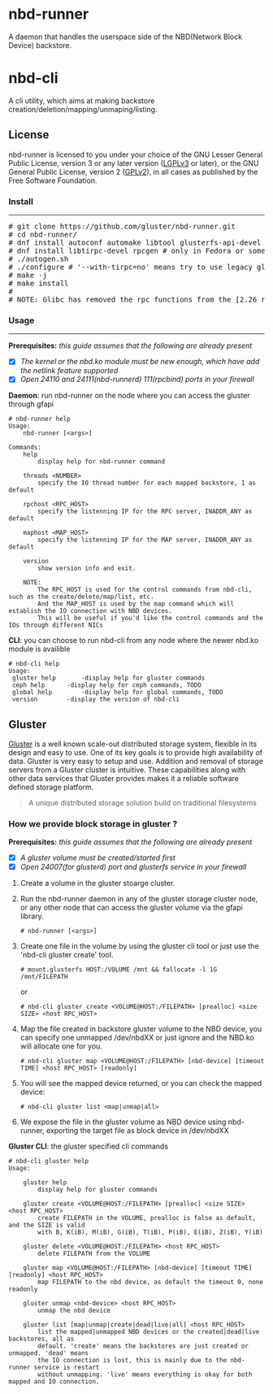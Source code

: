 # nbd-runner

A daemon that handles the userspace side of the NBD(Network Block Device) backstore.

# nbd-cli

A cli utility, which aims at making backstore creation/deletion/mapping/unmaping/listing.

## License
nbd-runner is licensed to you under your choice of the GNU Lesser General Public License, version 3 or any later version ([LGPLv3](https://opensource.org/licenses/lgpl-3.0.html) or later), or the GNU General Public License, version 2 ([GPLv2](https://opensource.org/licenses/GPL-2.0)), in all cases as published by the Free Software Foundation.

### Install
------
<pre>
# git clone https://github.com/gluster/nbd-runner.git
# cd nbd-runner/
# dnf install autoconf automake libtool glusterfs-api-devel kmod-devel libnl3-devel libevent-devel glib2-devel json-c-devel
# dnf install libtirpc-devel rpcgen # only in Fedora or some other Distributions that the glibc version >= 2.26
# ./autogen.sh
# ./configure # '--with-tirpc=no' means try to use legacy glibc, otherwise use libtirpc by default, '--with-gfapi6' means use GFAPI version >= 6.0
# make -j
# make install
#
# NOTE: Glibc has removed the rpc functions from the [2.26 release](https://sourceware.org/ml/libc-alpha/2017-08/msg00010.html). Instead of relying on glibc providing these, the modern libtirpc library should be used instead. For the old glibc version or some distribute Linux we will still use the glibc instead to privide the RPC library.
</pre>

### Usage
------
**Prerequisites:** *this guide assumes that the following are already present*
- [x] *The kernel or the nbd.ko module must be new enough, which have add the netlink feature supported*
- [x] *Open 24110 and 24111(nbd-runnerd) 111(rpcbind) ports in your firewall*

<b>Daemon</b>: run nbd-runner on the node where you can access the gluster through gfapi
```script
# nbd-runner help
Usage:
	nbd-runner [<args>]

Commands:
	help
		display help for nbd-runner command

	threads <NUMBER>
		specify the IO thread number for each mapped backstore, 1 as default

	rpchost <RPC_HOST>
		specify the listenning IP for the RPC server, INADDR_ANY as default

	maphost <MAP_HOST>
		specify the listenning IP for the MAP server, INADDR_ANY as default

	version
		show version info and exit.

	NOTE:
		The RPC_HOST is used for the control commands from nbd-cli, such as the create/delete/map/list, etc.
		And the MAP_HOST is used by the map command which will establish the IO connection with NBD devices.
		This will be useful if you'd like the control commands and the IOs through different NICs
```

<b>CLI</b>: you can choose to run nbd-cli from any node where the newer nbd.ko module is availible
```script
# nbd-cli help
Usage:
 gluster help		-display help for gluster commands
 ceph help		-display help for ceph commands, TODO
 global help		-display help for global commands, TODO
 version		-display the version of nbd-cli
```

## Gluster
[Gluster](http://gluster.readthedocs.io/en/latest/) is a well known scale-out distributed storage system, flexible in its design and easy to use. One of its key goals is to provide high availability of data. Gluster is very easy to setup and use. Addition and removal of storage servers from a Gluster cluster is intuitive. These capabilities along with other data services that Gluster provides makes it a reliable software defined storage platform.

> A unique distributed storage solution build on traditional filesystems

### How we provide block storage in gluster ?

**Prerequisites:** *this guide assumes that the following are already present*
- [x] *A gluster volume must be created/started first*
- [x] *Open 24007(for glusterd) port and glusterfs service in your firewall*

1. Create a volume in the gluster stoarge cluster.
2. Run the nbd-runner daemon in any of the gluster storage cluster node, or any other node that can access the gluster volume via the gfapi library.
   
    `# nbd-runner [<args>]`

3. Create one file in the volume by using the gluster cli tool or just use the 'nbd-cli gluster create' tool.

    `# mount.glusterfs HOST:/VOLUME /mnt && fallocate -l 1G /mnt/FILEPATH`

   or

    `# nbd-cli gluster create <VOLUME@HOST:/FILEPATH> [prealloc] <size SIZE> <host RPC_HOST>`

4. Map the file created in backstore gluster volume to the NBD device, you can specify one unmapped /dev/nbdXX or just ignore and the NBD.ko will allocate one for you.

    `# nbd-cli gluster map <VOLUME@HOST:/FILEPATH> [nbd-device] [timeout TIME] <host RPC_HOST> [readonly]`

5. You will see the mapped device returned, or you can check the mapped device:

    `# nbd-cli gluster list <map|unmap|all>`

6. We expose the file in the gluster volume as NBD device using nbd-runner, exporting the target file as block device in /dev/nbdXX

<b> Gluster CLI</b>: the gluster specified cli commands
```script
# nbd-cli gluster help
Usage: 

	gluster help
		display help for gluster commands

	gluster create <VOLUME@HOST:/FILEPATH> [prealloc] <size SIZE> <host RPC_HOST>
		create FILEPATH in the VOLUME, prealloc is false as default, and the SIZE is valid
		with B, K(iB), M(iB), G(iB), T(iB), P(iB), E(iB), Z(iB), Y(iB)

	gluster delete <VOLUME@HOST:/FILEPATH> <host RPC_HOST>
		delete FILEPATH from the VOLUME

	gluster map <VOLUME@HOST:/FILEPATH> [nbd-device] [timeout TIME] [readonly] <host RPC_HOST>
		map FILEPATH to the nbd device, as default the timeout 0, none readonly

	gluster unmap <nbd-device> <host RPC_HOST>
		unmap the nbd device

	gluster list [map|unmap|create|dead|live|all] <host RPC_HOST>
		list the mapped|unmapped NBD devices or the created|dead|live backstores, all as
		default. 'create' means the backstores are just created or unmapped. 'dead' means
		the IO connection is lost, this is mainly due to the nbd-runner service is restart
		without unmapping. 'live' means everything is okay for both mapped and IO connection.
```
